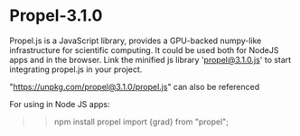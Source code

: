 # Propel-3.1.0
Propel.js is a JavaScript library, provides a GPU-backed numpy-like infrastructure for scientific computing. It could be used both for NodeJS apps and in the browser.
Link the minified js library 'propel@3.1.0.js' to start integrating propel.js in your project.
<script src="propel@3.1.0.js"></script>
"https://unpkg.com/propel@3.1.0/propel.js" can also be referenced

For using in Node JS apps:
 >>npm install propel
 >>import {grad} from "propel";
